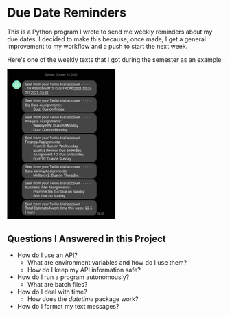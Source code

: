 # Due Date Reminders
This is a Python program I wrote to send me weekly reminders about my due dates. I decided to make this because, once made, I get a general improvement to my workflow and a push to start the next week. 

Here's one of the weekly texts that I got during the semester as an example:

<img src="/DueDatesExample.jpg" width=50% height=50%>

## Questions I Answered in this Project

- How do I use an API?
  - What are environment variables and how do I use them?
  - How do I keep my API information safe?
- How do I run a program autonomously? 
  - What are batch files?
- How do I deal with time?
  - How does the *datetime* package work?
- How do I format my text messages? 


